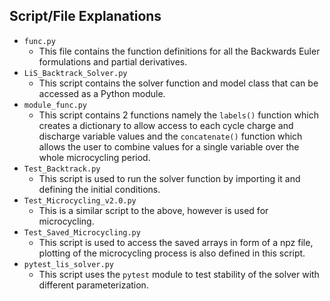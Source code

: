 ## Script/File Explanations ##
* ```func.py```
  - This file contains the function definitions for all the Backwards Euler formulations and partial derivatives.
* ```LiS_Backtrack_Solver.py```
  - This script contains the solver function and model class that can be accessed as a Python module.
* ```module_func.py```
  - This script contains 2 functions namely the ```labels()``` function which creates a dictionary to allow access to each cycle charge and discharge variable values     and the ```concatenate()``` function which allows the user to combine values for a single variable over the whole microcycling period.
* ```Test_Backtrack.py```
  - This script is used to run the solver function by importing it and defining the initial conditions.
* ```Test_Microcycling_v2.0.py```
  - This is a similar script to the above, however is used for microcycling.
* ```Test_Saved_Microcycling.py```
  - This script is used to access the saved arrays in form of a npz file, plotting of the microcycling process is also defined in this script.
* ```pytest_lis_solver.py```
  - This script uses the ```pytest``` module to test stability of the solver with different parameterization. 
